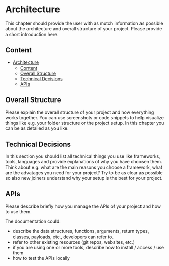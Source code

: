 # Architecture
This chapter should provide the user with as mutch information as possible about the architecture and overall structure of your project. Please provide a short introduction here.

## Content
- [Architecture](#architecture)
  - [Content](#content)
  - [Overall Structure](#overall-structure)
  - [Technical Decisions](#technical-decisions)
  - [APIs](#apis)

## Overall Structure
Please explain the overall structure of your project and how everything works together. You can use screenshots or code snippets to help visualize things like e.g. your folder structure or the project setup. In this chapter you can be as detailed as you like.

## Technical Decisions
In this section you should list all technical things you use like frameworks, tools, languages and provide explanations of why you have choosen them. Think about e.g. what are the main reasons you choose a framework, what are the advatages you need for your project? Try to be as clear as possible so also new joiners understand why your setup is the best for your project.

## APIs
Please describe briefly how you manage the APIs of your project and how to use them.

The documentation could:
  - describe the data structures, functions, arguments, return types, classes, payloads, etc., developers can refer to.
  - refer to other existing resources (git repos, websites, etc.)
  - if you are using one or more tools, describe how to install / access / use them
  - how to test the APIs locally
